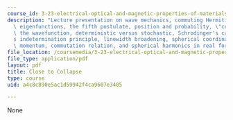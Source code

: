 ```yaml
---
course_id: 3-23-electrical-optical-and-magnetic-properties-of-materials-fall-2007
description: "Lecture presentation on wave mechanics, commuting Hermitian operators,\
  \ eigenfunctions, the fifth postulate, position and probability, \"collapse\" of\
  \ the wavefunction, deterministic versus stochastic, Schrodinger's cat, Heisenberg\u2019\
  s indetermination principle, linewidth broadening, spherical coordinates, angular\
  \ momentum, commutation relation, and spherical harmonics in real form."
file_location: /coursemedia/3-23-electrical-optical-and-magnetic-properties-of-materials-fall-2007/a4c8c890e5ac1d59942f4ca9607e3405_clean4.pdf
file_type: application/pdf
layout: pdf
title: Close to Collapse
type: course
uid: a4c8c890e5ac1d59942f4ca9607e3405

---
```

None